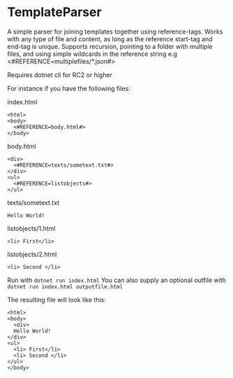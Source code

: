 # TemplateParser

A simple parser for joining templates together using reference-tags. Works with any type of file and content,
as long as the reference start-tag and end-tag is unique. 
Supports recursion, pointing to a folder with multiple files, and using simple wildcards in the reference string e.g <#REFERENCE=multiplefiles/*.json#>

Requires dotnet cli for RC2 or higher

For instance if you have the following files:

index.html
```
<html>
<body>
  <#REFERENCE=body.html#>
</body>
```
body.html
```
<div>
  <#REFERENCE=texts/sometext.txt#>
</div>
<ul>
  <#REFERENCE=listobjects#>
</ul>
```

texts/sometext.txt
```
Hello World!
```

listobjects/1.html
```
<li> First</li>
```

listobjects/2.html
```
<li> Second </li>
```

Run with `dotnet run index.html`
You can also supply an optional outfile with `dotnet run index.html outputfile.html`

The resulting file will look like this:

```
<html>
<body>
  <div>
  Hello World!
</div>
<ul>
  <li> First</li>
  <li> Second </li>
</ul>
</body>
```
